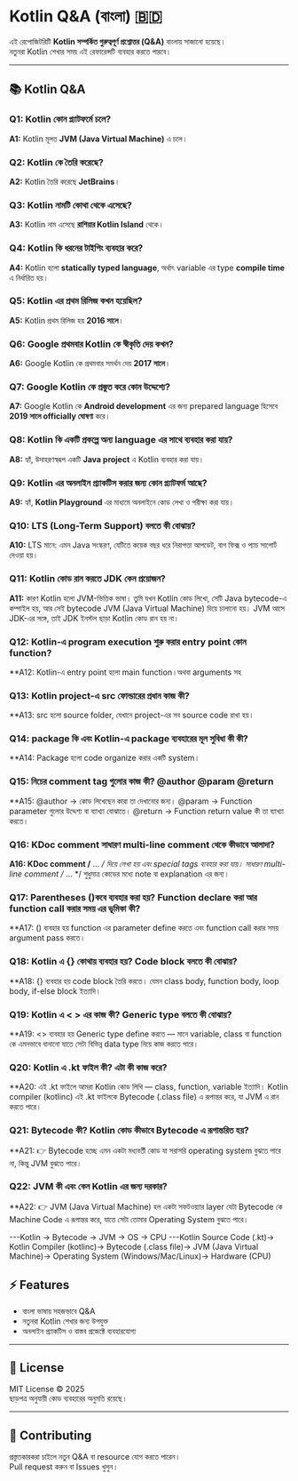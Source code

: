 # Kotlin Q&A (বাংলা) 🇧🇩

এই রেপোজিটরিটি **Kotlin সম্পর্কিত গুরুত্বপূর্ণ প্রশ্নোত্তর (Q&A)** বাংলায় সাজানো হয়েছে।  
নতুনরা Kotlin শেখার সময় এই রেফারেন্সটি ব্যবহার করতে পারবে।  

---

## 📚 Kotlin Q&A

### Q1: Kotlin কোন প্ল্যাটফর্মে চলে?  
**A1:** Kotlin মূলত **JVM (Java Virtual Machine)** এ চলে।  

### Q2: Kotlin কে তৈরি করেছে?  
**A2:** Kotlin তৈরি করেছে **JetBrains**।  

### Q3: Kotlin নামটি কোথা থেকে এসেছে?  
**A3:** Kotlin নাম এসেছে **রাশিয়ার Kotlin Island** থেকে।  

### Q4: Kotlin কি ধরনের টাইপিং ব্যবহার করে?  
**A4:** Kotlin হলো **statically typed language**, অর্থাৎ variable এর type **compile time** এ নির্ধারিত হয়।  

### Q5: Kotlin এর প্রথম রিলিজ কখন হয়েছিল?  
**A5:** Kotlin প্রথম রিলিজ হয় **2016 সালে**।  

### Q6: Google প্রথমবার Kotlin কে স্বীকৃতি দেয় কখন?  
**A6:** Google Kotlin কে প্রথমবার সমর্থন দেয় **2017 সালে**।  

### Q7: Google Kotlin কে প্রস্তুত করে কোন উদ্দেশ্যে?  
**A7:** Google Kotlin কে **Android development** এর জন্য prepared language হিসেবে **2019 সালে officially ঘোষণা** করে।  

### Q8: Kotlin কি একটি প্রকল্পে অন্য language এর সাথে ব্যবহার করা যায়?  
**A8:** হ্যাঁ, উদাহরণস্বরূপ একটি **Java project** এ Kotlin ব্যবহার করা যায়।  

### Q9: Kotlin এর অনলাইন প্র্যাকটিস করার জন্য কোন প্ল্যাটফর্ম আছে?  
**A9:** হ্যাঁ, **Kotlin Playground** এর মাধ্যমে অনলাইনে কোড লেখা ও পরীক্ষা করা যায়।  

### Q10: LTS (Long-Term Support) বলতে কী বোঝায়? 
**A10:**  LTS মানে: এমন Java সংস্করণ, যেটিতে কয়েক বছর ধরে নিরাপত্তা আপডেট, বাগ ফিক্স ও প্যাচ সাপোর্ট দেওয়া হয়।

### Q11:  Kotlin কোড রান করতে JDK কেন প্রয়োজন?
**A11:** কারণ Kotlin হলো JVM-ভিত্তিক ভাষা। তুমি যখন Kotlin কোড লিখো, সেটি Java bytecode-এ কম্পাইল হয়,
        আর সেই bytecode JVM (Java Virtual Machine) দিয়ে চালানো হয়। JVM আসে JDK-এর সঙ্গে, তাই JDK ইনস্টল ছাড়া Kotlin কোড রান হয় না।

### Q12: Kotlin-এ program execution শুরু করার entry point কোন function?
**A12: Kotlin-এ entry point হলো main function।অথবা arguments সহ

### Q13: Kotlin project-এ src ফোল্ডারের প্রধান কাজ কী?
**A13: src হলো source folder, যেখানে project-এর সব source code রাখা হয়।


### Q14: package কি এবং Kotlin-এ package ব্যবহারের মূল সুবিধা কী কী?
**A14: Package হলো code organize করার একটি system।

### Q15: নিচের comment tag গুলোর কাজ কী? @author @param @return
**A15:
@author → কোড লিখেছেন কারা তা দেখানোর জন্য।
@param → Function parameter গুলোর উদ্দেশ্য বা ব্যাখ্যা বোঝাতে।
@return → Function return value কী তা ব্যাখ্যা করতে।

### Q16: KDoc comment সাধারণ multi-line comment থেকে কীভাবে আলাদা?
**A16: 
KDoc comment /** ... */ দিয়ে লেখা হয় এবং special tags ব্যবহার করা যায়।
সাধারণ multi-line comment /* ... */ শুধুমাত্র কোডের মধ্যে note বা explanation এর জন্য।

### Q17: Parentheses ()কবে ব্যবহার করা হয়? Function declare করা আর function call করার সময় এর ভূমিকা কী?
**A17: () ব্যবহার হয় function এর parameter define করতে এবং function call করার সময় argument pass করতে।

### Q18: Kotlin এ {} কোথায় ব্যবহার হয়? Code block বলতে কী বোঝায়?
**A18: {} ব্যবহার হয় code block তৈরি করতে। যেমন class body, function body, loop body, if-else block ইত্যাদি।


### Q19: Kotlin এ < > এর কাজ কী? Generic type বলতে কী বোঝায়?
**A19: <> ব্যবহার হয় Generic type define করতে — মানে variable, class বা function কে এমনভাবে বানানো যাতে সেটা বিভিন্ন data type নিয়ে কাজ করতে পারে।

### Q20: Kotlin এ .kt ফাইল কী? এটা কী কাজ করে?
**A20: এই .kt ফাইলে আমরা Kotlin কোড লিখি — class, function, variable ইত্যাদি।
Kotlin compiler (kotlinc) এই .kt ফাইলকে Bytecode (.class file) এ রূপান্তর করে, যা JVM এ রান করতে পারে।

### Q21: Bytecode কী? Kotlin কোড কীভাবে Bytecode এ রূপান্তরিত হয়?
**A21: 👉 Bytecode হচ্ছে এমন একটা মধ্যবর্তী কোড যা সরাসরি operating system বুঝতে পারে না, কিন্তু JVM বুঝতে পারে।


### Q22: JVM কী এবং কেন Kotlin এর জন্য দরকার?
**A22: 👉 JVM (Java Virtual Machine) হল একটা সফটওয়্যার layer যেটা Bytecode কে Machine Code এ রূপান্তর করে, যাতে সেটা তোমার Operating System বুঝতে পারে।

---Kotlin → Bytecode → JVM → OS → CPU
---Kotlin Source Code (.kt)→ Kotlin Compiler (kotlinc)→ Bytecode (.class file)→ JVM (Java Virtual Machine)→ Operating System (Windows/Mac/Linux)→ Hardware (CPU)

## ⚡ Features

- বাংলা ভাষায় সহজভাবে Q&A  
- নতুনরা Kotlin শেখার জন্য উপযুক্ত  
- অনলাইন প্র্যাকটিস ও বাস্তব প্রজেক্টে ব্যবহারযোগ্য  

---

## 📌 License

MIT License © 2025  
ছাড়পত্র অনুযায়ী কোড ব্যবহারের অনুমতি রয়েছে।  

---

## 🙌 Contributing

প্রস্তুতকারকরা চাইলে নতুন Q&A বা resource যোগ করতে পারেন।  
Pull request করুন বা Issues খুলুন।  
